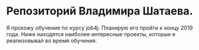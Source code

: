 ﻿# Репозиторий Владимира Шатаева.
Я прохожу обучение по курсу job4j. Планирую его пройти к концу 2019 года.
Ниже находятся наиболее интересные проекты, которые я реализовывал во время обучения.